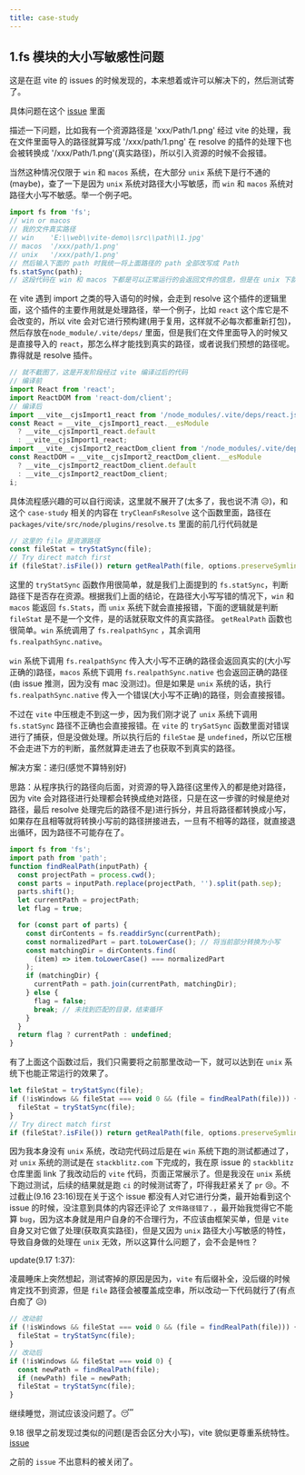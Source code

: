 ```yaml
---
title: case-study
---
```


## 1.fs 模块的大小写敏感性问题

这是在逛 vite 的 issues 的时候发现的，本来想着或许可以解决下的，然后测试寄了。

具体问题在这个 [issue](https://github.com/vitejs/vite/issues/14374) 里面

描述一下问题，比如我有一个资源路径是 'xxx/Path/1.png' 经过 vite 的处理，我在文件里面导入的路径就算写成 '/xxx/path/1.png' 在 resolve 的插件的处理下也会被转换成 '/xxx/Path/1.png'(真实路径)，所以引入资源的时候不会报错。

当然这种情况仅限于 `win` 和 `macos` 系统，在大部分 `unix` 系统下是行不通的(maybe)，查了一下是因为 `unix` 系统对路径大小写敏感，而 `win` 和 `macos` 系统对路径大小写不敏感。举一个例子吧。

```js
import fs from 'fs';
// win or macos
// 我的文件真实路径
// win    'E:\\web\\vite-demo\\src\\path\\1.jpg'
// macos  '/xxx/path/1.png'
// unix   '/xxx/path/1.png'
// 然后输入下面的 path 时我统一将上面路径的 path 全部改写成 Path
fs.statSync(path);
// 这段代码在 win 和 macos 下都是可以正常运行的会返回文件的信息，但是在 unix 下就会报错
```

在 vite 遇到 import 之类的导入语句的时候，会走到 resolve 这个插件的逻辑里面，这个插件的主要作用就是处理路径，举一个例子，比如 `react` 这个库它是不会改变的，所以 vite 会对它进行预构建(用于复用，这样就不必每次都重新打包)，然后存放在`node_module/.vite/deps/` 里面，但是我们在文件里面导入的时候又是直接导入的 `react`，那怎么样才能找到真实的路径，或者说我们预想的路径呢。靠得就是 resolve 插件。

```js
// 就不截图了，这是开发阶段经过 vite 编译过后的代码
// 编译前
import React from 'react';
import ReactDOM from 'react-dom/client';
// 编译后
import __vite__cjsImport1_react from '/node_modules/.vite/deps/react.js?v=cd158394';
const React = __vite__cjsImport1_react.__esModule
  ? __vite__cjsImport1_react.default
  : __vite__cjsImport1_react;
import __vite__cjsImport2_reactDom_client from '/node_modules/.vite/deps/react-dom_client.js?v=fd88a28b';
const ReactDOM = __vite__cjsImport2_reactDom_client.__esModule
  ? __vite__cjsImport2_reactDom_client.default
  : __vite__cjsImport2_reactDom_client;
i;
```

具体流程感兴趣的可以自行阅读，这里就不展开了(太多了，我也说不清 😥)，和这个 `case-study` 相关的内容在 `tryCleanFsResolve` 这个函数里面，路径在 `packages/vite/src/node/plugins/resolve.ts` 里面的前几行代码就是

```js
// 这里的 file 是资源路径
const fileStat = tryStatSync(file);
// Try direct match first
if (fileStat?.isFile()) return getRealPath(file, options.preserveSymlinks);
```

这里的 `tryStatSync` 函数作用很简单，就是我们上面提到的 `fs.statSync`，判断路径下是否存在资源。根据我们上面的结论，在路径大小写写错的情况下，`win` 和 `macos` 能返回 `fs.Stats`，而 `unix` 系统下就会直接报错，下面的逻辑就是判断 `fileStat` 是不是一个文件，是的话就获取文件的真实路径。 `getRealPath` 函数也很简单。`win` 系统调用了 `fs.realpathSync` ，其余调用 `fs.realpathSync.native`。

`win` 系统下调用 `fs.realpathSync` 传入大小写不正确的路径会返回真实的(大小写正确的)路径，`macos` 系统下调用 `fs.realpathSync.native` 也会返回正确的路径(由 issue 推测，因为没有 mac 没测过)。但是如果是 `unix` 系统的话，执行 `fs.realpathSync.native` 传入一个错误(大小写不正确)的路径，则会直接报错。

不过在 `vite` 中压根走不到这一步，因为我们刚才说了 `unix` 系统下调用 `fs.statSync` 路径不正确也会直接报错。在 `vite` 的 `trySatSync` 函数里面对错误进行了捕获，但是没做处理。所以执行后的 `fileStae` 是 `undefined`，所以它压根不会走进下方的判断，虽然就算走进去了也获取不到真实的路径。

解决方案：递归(感觉不算特别好)

思路：从程序执行的路径向后面，对资源的导入路径(这里传入的都是绝对路径，因为 vite 会对路径进行处理都会转换成绝对路径，只是在这一步骤的时候是绝对路径，最后 resolve 处理完后的路径不是)进行拆分，并且将路径都转换成小写，如果存在且相等就将转换小写前的路径拼接进去，一旦有不相等的路径，就直接退出循环，因为路径不可能存在了。

```js
import fs from 'fs';
import path from 'path';
function findRealPath(inputPath) {
  const projectPath = process.cwd();
  const parts = inputPath.replace(projectPath, '').split(path.sep);
  parts.shift();
  let currentPath = projectPath;
  let flag = true;

  for (const part of parts) {
    const dirContents = fs.readdirSync(currentPath);
    const normalizedPart = part.toLowerCase(); // 将当前部分转换为小写
    const matchingDir = dirContents.find(
      (item) => item.toLowerCase() === normalizedPart
    );
    if (matchingDir) {
      currentPath = path.join(currentPath, matchingDir);
    } else {
      flag = false;
      break; // 未找到匹配的目录，结束循环
    }
  }
  return flag ? currentPath : undefined;
}
```

有了上面这个函数过后，我们只需要将之前那里改动一下，就可以达到在 `unix` 系统下也能正常运行的效果了。

```js
let fileStat = tryStatSync(file);
if (!isWindows && fileStat === void 0 && (file = findRealPath(file))) {
  fileStat = tryStatSync(file);
}
// Try direct match first
if (fileStat?.isFile()) return getRealPath(file, options.preserveSymlinks);
```

因为我本身没有 `unix` 系统，改动完代码过后是在 `win` 系统下跑的测试都通过了，对 `unix` 系统的测试是在 `stackblitz.com` 下完成的，我在原 issue 的 `stackblitz` 仓库里面 link 了我改动后的 `vite` 代码，页面正常展示了。但是我没在 `unix` 系统下跑过测试，后续的结果就是跑 `ci` 的时候测试寄了，吓得我赶紧关了 `pr` 😢。不过截止(9.16 23:16)现在关于这个 issue 都没有人对它进行分类，最开始看到这个 issue 的时候，没注意到具体的内容还评论了 `文件路径错了.`，最开始我觉得它不能算 `bug`，因为这本身就是用户自身的不合理行为，不应该由框架买单，但是 `vite` 自身又对它做了处理(获取真实路径)，但是又因为 `unix` 路径大小写敏感的特性，导致自身做的处理在 `unix` 无效，所以这算什么问题了，会不会是`特性`？

update(9.17 1:37):

凌晨睡床上突然想起，测试寄掉的原因是因为，`vite` 有后缀补全，没后缀的时候肯定找不到资源，但是 `file` 路径会被覆盖成空串，所以改动一下代码就行了(有点白痴了 😥)

```js
// 改动前
if (!isWindows && fileStat === void 0 && (file = findRealPath(file))) {
  fileStat = tryStatSync(file);
}
// 改动后
if (!isWindows && fileStat === void 0) {
  const newPath = findRealPath(file);
  if (newPath) file = newPath;
  fileStat = tryStatSync(file);
}
```

继续睡觉，测试应该没问题了。😴

9.18 很早之前发现过类似的问题(是否会区分大小写)，vite 貌似更尊重系统特性。 [issue](https://github.com/vitejs/vite/issues/964)

之前的 `issue` 不出意料的被关闭了。

